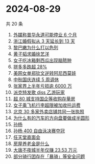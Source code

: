 # 2024-08-29

共 20 条

<!-- BEGIN -->
<!-- 最后更新时间 Thu Aug 29 2024 20:26:28 GMT+0800 (China Standard Time) -->

1. [外媒称普华永道可能停业 6 个月](https://www.zhihu.com/search?q=%E5%A4%96%E5%AA%92%E7%A7%B0%E6%99%AE%E5%8D%8E%E6%B0%B8%E9%81%93%E5%8F%AF%E8%83%BD%E5%81%9C%E4%B8%9A%206%20%E4%B8%AA%E6%9C%88)
1. [浙江婚假拟从 3 天延长到 13 天](https://www.zhihu.com/search?q=%E6%B5%99%E6%B1%9F%E5%A9%9A%E5%81%87%E6%8B%9F%E4%BB%8E%203%20%E5%A4%A9%E5%BB%B6%E9%95%BF%E5%88%B0%2013%20%E5%A4%A9)
1. [黎巴嫩为什么打以色列](https://www.zhihu.com/search?q=%E9%BB%8E%E5%B7%B4%E5%AB%A9%E4%B8%BA%E4%BB%80%E4%B9%88%E6%89%93%E4%BB%A5%E8%89%B2%E5%88%97)
1. [黄子韬求婚徐艺洋](https://www.zhihu.com/search?q=%E9%BB%84%E5%AD%90%E9%9F%AC%E6%B1%82%E5%A9%9A%E5%BE%90%E8%89%BA%E6%B4%8B)
1. [女子吃冰箱剩西瓜出现脑脓肿](https://www.zhihu.com/search?q=%E5%A5%B3%E5%AD%90%E5%90%83%E5%86%B0%E7%AE%B1%E5%89%A9%E8%A5%BF%E7%93%9C%E5%87%BA%E7%8E%B0%E8%84%91%E8%84%93%E8%82%BF)
1. [拼多多跌超 28%](https://www.zhihu.com/search?q=%E6%8B%BC%E5%A4%9A%E5%A4%9A%E8%B7%8C%E8%B6%85%2028%25)
1. [美网女单郑钦文逆转阿尼西莫娃](https://www.zhihu.com/search?q=%E7%BE%8E%E7%BD%91%E5%A5%B3%E5%8D%95%E9%83%91%E9%92%A6%E6%96%87%E9%80%86%E8%BD%AC%E9%98%BF%E5%B0%BC%E8%A5%BF%E8%8E%AB%E5%A8%83)
1. [中秋国庆连续 5 周调休](https://www.zhihu.com/search?q=%E4%B8%AD%E7%A7%8B%E5%9B%BD%E5%BA%86%E8%BF%9E%E7%BB%AD%205%20%E5%91%A8%E8%B0%83%E4%BC%91)
1. [张家界上半年亏损逾 6000 万](https://www.zhihu.com/search?q=%E5%BC%A0%E5%AE%B6%E7%95%8C%E4%B8%8A%E5%8D%8A%E5%B9%B4%E4%BA%8F%E6%8D%9F%E9%80%BE%206000%20%E4%B8%87)
1. [派克特发歌 diss 乙游玩家](https://www.zhihu.com/search?q=%E6%B4%BE%E5%85%8B%E7%89%B9%E5%8F%91%E6%AD%8C%20diss%20%E4%B9%99%E6%B8%B8%E7%8E%A9%E5%AE%B6)
1. [超 80 城支持国企等收购存量房](https://www.zhihu.com/search?q=%E8%B6%85%2080%20%E5%9F%8E%E6%94%AF%E6%8C%81%E5%9B%BD%E4%BC%81%E7%AD%89%E6%94%B6%E8%B4%AD%E5%AD%98%E9%87%8F%E6%88%BF)
1. [女子乘飞机行李超限被加收托运费](https://www.zhihu.com/search?q=%E5%A5%B3%E5%AD%90%E4%B9%98%E9%A3%9E%E6%9C%BA%E8%A1%8C%E6%9D%8E%E8%B6%85%E9%99%90%E8%A2%AB%E5%8A%A0%E6%94%B6%E6%89%98%E8%BF%90%E8%B4%B9)
1. [北京 30 多家外卖店铺共同一张执照](https://www.zhihu.com/search?q=%E5%8C%97%E4%BA%AC%2030%20%E5%A4%9A%E5%AE%B6%E5%A4%96%E5%8D%96%E5%BA%97%E9%93%BA%E5%85%B1%E5%90%8C%E4%B8%80%E5%BC%A0%E6%89%A7%E7%85%A7)
1. [为什么有的汽车的方向盘要做成半圆形](https://www.zhihu.com/search?q=%E4%B8%BA%E4%BB%80%E4%B9%88%E6%9C%89%E7%9A%84%E6%B1%BD%E8%BD%A6%E7%9A%84%E6%96%B9%E5%90%91%E7%9B%98%E8%A6%81%E5%81%9A%E6%88%90%E5%8D%8A%E5%9C%86%E5%BD%A2)
1. [孙杨](https://www.zhihu.com/search?q=%E5%AD%99%E6%9D%A8)
1. [孙杨 400 自由泳决赛夺冠](https://www.zhihu.com/search?q=%E5%AD%99%E6%9D%A8%20400%20%E8%87%AA%E7%94%B1%E6%B3%B3%E5%86%B3%E8%B5%9B%E5%A4%BA%E5%86%A0)
1. [任天堂直面会](https://www.zhihu.com/search?q=%E4%BB%BB%E5%A4%A9%E5%A0%82%E7%9B%B4%E9%9D%A2%E4%BC%9A)
1. [房屋养老金是什么](https://www.zhihu.com/search?q=%E6%88%BF%E5%B1%8B%E5%85%BB%E8%80%81%E9%87%91%E6%98%AF%E4%BB%80%E4%B9%88)
1. [大唐不夜城半年仅赚 23.53 万元](https://www.zhihu.com/search?q=%E5%A4%A7%E5%94%90%E4%B8%8D%E5%A4%9C%E5%9F%8E%E5%8D%8A%E5%B9%B4%E4%BB%85%E8%B5%9A%2023.53%20%E4%B8%87%E5%85%83)
1. [部分骑行团存在「暴骑」等安全问题](https://www.zhihu.com/search?q=%E9%83%A8%E5%88%86%E9%AA%91%E8%A1%8C%E5%9B%A2%E5%AD%98%E5%9C%A8%E3%80%8C%E6%9A%B4%E9%AA%91%E3%80%8D%E7%AD%89%E5%AE%89%E5%85%A8%E9%97%AE%E9%A2%98)

<!-- END -->
